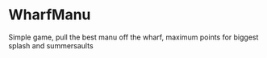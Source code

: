 # WharfManu
Simple game, pull the best manu off the wharf, maximum points for biggest splash and summersaults 
